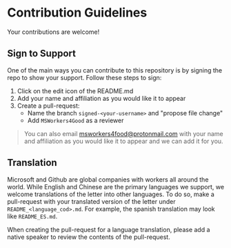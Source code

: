 # Contribution Guidelines

Your contributions are welcome!

## Sign to Support

One of the main ways you can contribute to this repository is by signing the repo to show your support. Follow these steps to sign:
1. Click on the edit icon of the README.md
1. Add your name and affiliation as you would like it to appear
1. Create a pull-request:
    - Name the branch `signed-<your-username>` and "propose file change"
    - Add `MSWorkers4Good` as a reviewer
  
> You can also email msworkers4food@protonmail.com with your name and affiliation as you would like it to appear and we can add it for you.

## Translation

Microsoft and Github are global companies with workers all around the world. While English and Chinese are the primary languages we support, we welcome translations of the letter into other languages. To do so, make a pull-request with your translated version of the letter under `README_<language_cod>.md`. For example, the spanish translation may look like `README_ES.md`.

When creating the pull-request for a language translation, please add a native speaker to review the contents of the pull-request.
